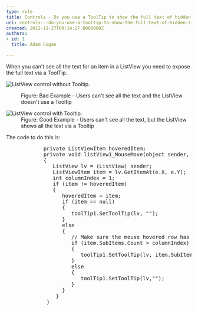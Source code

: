 ```yaml
---
type: rule
title: Controls - Do you use a ToolTip to show the full text of hidden ListView data?
uri: controls---do-you-use-a-tooltip-to-show-the-full-text-of-hidden-listview-data
created: 2012-11-27T09:14:27.0000000Z
authors:
- id: 1
  title: Adam Cogan

---
```


 
When you can't see all the text for an item in a ListView you need to expose the full text via a ToolTip.
   ​<dl class="badImage"><dt><img alt="ListView control without Tooltip." src="http&#58;//www.ssw.com.au/ssw/Standards/Rules/Images/ListViewWithoutToolTip.gif"></dt>
<dd>Figure&#58; Bad Example - Users can't see all the text and the ListView doesn't use a Tooltip</dd></dl><dl class="goodImage"><dt><img alt="ListView control with Tooltip." src="http&#58;//www.ssw.com.au/ssw/Standards/Rules/Images/ListViewWithToolTip.gif"></dt>
<dd>Figure&#58; Good Example - Users can't see all the text, but the ListView shows all the text via a Tooltip</dd></dl>
The code to do this is:
<dl class="code"><dt><pre>            private ListViewItem hoveredItem;
            private void listView1_MouseMove(object sender, MouseEventArgs e)
            &#123; 
               ListView lv = (ListView) sender; 
               ListViewItem item = lv.GetItemAt(e.X, e.Y);
               int columnIndex = 1;
               if (item != hoveredItem)
               &#123; 
                  hoveredItem = item; 
                  if (item == null) 
                  &#123; 
                     toolTip1.SetToolTip(lv, &quot;&quot;); 
                  &#125; 
                  else 
                  &#123; 
                     // Make sure the mouse hovered row has the subitem 
                     if (item.SubItems.Count &gt; columnIndex)
                     &#123; 
                        toolTip1.SetToolTip(lv, item.SubItems[columnIndex].Text);
                     &#125; 
                     else 
                     &#123; 
                        toolTip1.SetToolTip(lv,&quot;&quot;); 
                     &#125; 
                  &#125; 
                &#125; 
             &#125;</pre></dt></dl>
